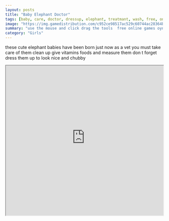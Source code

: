 ```yaml
---
layout: posts
title: "Baby Elephant Doctor"
tags: [baby, care, doctor, dressup, elephant, treatmant, wash, free, online, games, oyna, game, free, games, play, play, games]
image: "https://img.gamedistribution.com/c952ce98517ac529c60744ac28364b03.jpg"
summary: "use the mouse and click drag the tools  free online games oyna game free games play play games"
category: "Girls"
---
```


these cute elephant babies have been born just now as a vet you must take care of them clean up give vitamins foods and measure them don t forget dress them up to look nice and chubby

<iframe width="100%" height="480px;" src="https://flash.gamedistribution.com?game=c952ce98517ac529c60744ac28364b03"></iframe>